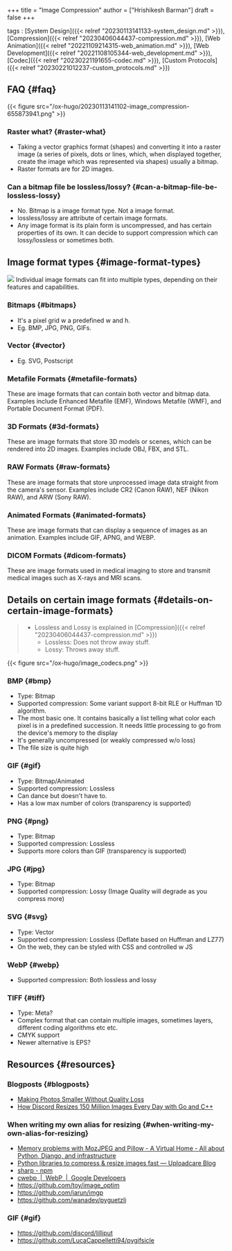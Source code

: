 +++
title = "Image Compression"
author = ["Hrishikesh Barman"]
draft = false
+++

tags
: [System Design]({{< relref "20230113141133-system_design.md" >}}), [Compression]({{< relref "20230406044437-compression.md" >}}), [Web Animation]({{< relref "20221109214315-web_animation.md" >}}), [Web Development]({{< relref "20221108105344-web_development.md" >}}), [Codec]({{< relref "20230221191655-codec.md" >}}), [Custom Protocols]({{< relref "20230221012237-custom_protocols.md" >}})


## FAQ {#faq}

{{< figure src="/ox-hugo/20230113141102-image_compression-655873941.png" >}}


### Raster what? {#raster-what}

-   Taking a vector graphics format (shapes) and converting it into a raster image (a series of pixels, dots or lines, which, when displayed together, create the image which was represented via shapes) usually a bitmap.
-   Raster formats are for 2D images.


### Can a bitmap file be lossless/lossy? {#can-a-bitmap-file-be-lossless-lossy}

-   No. Bitmap is a image format type. Not a image format.
-   lossless/lossy are attribute of certain image formats.
-   Any image format is its plain form is uncompressed, and has certain properties of its own. It can decide to support compression which can lossy/lossless or sometimes both.


## Image format types {#image-format-types}

![](/ox-hugo/20230113141102-image_compression-2048388375.png)
Individual image formats can fit into multiple types, depending on their features and capabilities.


### Bitmaps {#bitmaps}

-   It's a pixel grid w a predefined w and h.
-   Eg. BMP, JPG, PNG, GIFs.


### Vector {#vector}

-   Eg. SVG, Postscript


### Metafile Formats {#metafile-formats}

These are image formats that can contain both vector and bitmap data. Examples include Enhanced Metafile (EMF), Windows Metafile (WMF), and Portable Document Format (PDF).


### 3D Formats {#3d-formats}

These are image formats that store 3D models or scenes, which can be rendered into 2D images. Examples include OBJ, FBX, and STL.


### RAW Formats {#raw-formats}

These are image formats that store unprocessed image data straight from the camera's sensor. Examples include CR2 (Canon RAW), NEF (Nikon RAW), and ARW (Sony RAW).


### Animated Formats {#animated-formats}

These are image formats that can display a sequence of images as an animation. Examples include GIF, APNG, and WEBP.


### DICOM Formats {#dicom-formats}

These are image formats used in medical imaging to store and transmit medical images such as X-rays and MRI scans.


## Details on certain image formats {#details-on-certain-image-formats}

> -   Lossless and Lossy is explained in [Compression]({{< relref "20230406044437-compression.md" >}})
>     -   Lossless: Does not throw away stuff.
>     -   Lossy: Throws away stuff.

{{< figure src="/ox-hugo/image_codecs.png" >}}


### BMP {#bmp}

-   Type: Bitmap
-   Supported compression: Some variant support 8-bit RLE or Huffman 1D algorithm.
-   The most basic one. It contains basically a list telling what color each pixel is in a predefined succession. It needs little processing to go from the device's memory to the display
-   It's generally uncompressed (or weakly compressed w/o loss)
-   The file size is quite high


### GIF {#gif}

-   Type: Bitmap/Animated
-   Supported compression: Lossless
-   Can dance but doesn't have to.
-   Has a low max number of colors (transparency is supported)


### PNG {#png}

-   Type: Bitmap
-   Supported compression: Lossless
-   Supports more colors than GIF (transparency is supported)


### JPG {#jpg}

-   Type: Bitmap
-   Supported compression: Lossy (Image Quality will degrade as you compress more)


### SVG {#svg}

-   Type: Vector
-   Supported compression: Lossless (Deflate based on Huffman and LZ77)
-   On the web, they can be styled with CSS and controlled w JS


### WebP {#webp}

-   Supported compression: Both lossless and lossy


### TIFF {#tiff}

-   Type: Meta?
-   Complex format that can contain multiple images, sometimes layers, different coding algorithms etc etc.
-   CMYK support
-   Newer alternative is EPS?


## Resources {#resources}


### Blogposts {#blogposts}

-   [Making Photos Smaller Without Quality Loss](https://engineeringblog.yelp.com/2017/06/making-photos-smaller.html)
-   [How Discord Resizes 150 Million Images Every Day with Go and C++](https://discord.com/blog/how-discord-resizes-150-million-images-every-day-with-go-and-c)


### When writing my own alias for resizing {#when-writing-my-own-alias-for-resizing}

-   [Memory problems with MozJPEG and Pillow - A Virtual Home - All about Python, Django, and infrastructure](https://blog.avirtualhome.com/memory-problems-with-jpg-files-and-pillow/)
-   [Python libraries to compress &amp; resize images fast — Uploadcare Blog](https://uploadcare.com/blog/image-optimization-python/)
-   [sharp - npm](https://www.npmjs.com/package/sharp)
-   [cwebp  |  WebP  |  Google Developers](https://developers.google.com/speed/webp/docs/cwebp)
-   <https://github.com/toy/image_optim>
-   <https://github.com/jarun/imgp>
-   <https://github.com/wanadev/pyguetzli>


### GIF {#gif}

-   <https://github.com/discord/lilliput>
-   <https://github.com/LucaCappelletti94/pygifsicle>
